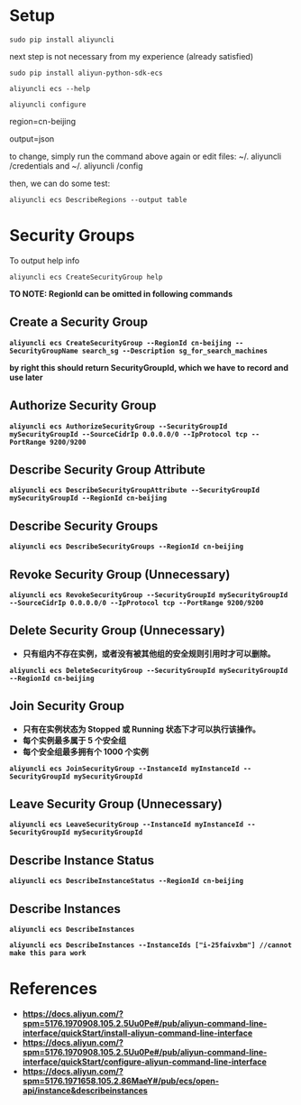 # Setup

```
sudo pip install aliyuncli
```

next step is not necessary from my experience (already satisfied)

```
sudo pip install aliyun-python-sdk-ecs
```

```
aliyuncli ecs --help
```

```
aliyuncli configure
```

region=cn-beijing 

output=json

to change, simply run the command above again or edit files: ~/. aliyuncli /credentials and ~/. aliyuncli /config

then, we can do some test:

```
aliyuncli ecs DescribeRegions --output table
```

# Security Groups

To output help info

```
aliyuncli ecs CreateSecurityGroup help
```

<b> TO NOTE: RegionId can be omitted in following commands<b/>

## Create a Security Group

```
aliyuncli ecs CreateSecurityGroup --RegionId cn-beijing --SecurityGroupName search_sg --Description sg_for_search_machines
```

by right this should return SecurityGroupId, which we have to record and use later

## Authorize Security Group

```
aliyuncli ecs AuthorizeSecurityGroup --SecurityGroupId mySecurityGroupId --SourceCidrIp 0.0.0.0/0 --IpProtocol tcp --PortRange 9200/9200
```

## Describe Security Group Attribute

```
aliyuncli ecs DescribeSecurityGroupAttribute --SecurityGroupId mySecurityGroupId --RegionId cn-beijing
```

## Describe Security Groups

```
aliyuncli ecs DescribeSecurityGroups --RegionId cn-beijing
```

## Revoke Security Group (Unnecessary)

```
aliyuncli ecs RevokeSecurityGroup --SecurityGroupId mySecurityGroupId --SourceCidrIp 0.0.0.0/0 --IpProtocol tcp --PortRange 9200/9200
```

## Delete Security Group (Unnecessary)
 - 只有组内不存在实例，或者没有被其他组的安全规则引用时才可以删除。

```
aliyuncli ecs DeleteSecurityGroup --SecurityGroupId mySecurityGroupId --RegionId cn-beijing
```

## Join Security Group
 - 只有在实例状态为 Stopped 或 Running 状态下才可以执行该操作。
 - 每个实例最多属于 5 个安全组
 - 每个安全组最多拥有个 1000 个实例
 
```
aliyuncli ecs JoinSecurityGroup --InstanceId myInstanceId --SecurityGroupId mySecurityGroupId
```

## Leave Security Group (Unnecessary)

```
aliyuncli ecs LeaveSecurityGroup --InstanceId myInstanceId --SecurityGroupId mySecurityGroupId
```

## Describe Instance Status

```
aliyuncli ecs DescribeInstanceStatus --RegionId cn-beijing
```

## Describe Instances
```
aliyuncli ecs DescribeInstances
```

```
aliyuncli ecs DescribeInstances --InstanceIds ["i-25faivxbm"] //cannot make this para work
```

# References

 - https://docs.aliyun.com/?spm=5176.1970908.105.2.5Uu0Pe#/pub/aliyun-command-line-interface/quickStart/install-aliyun-command-line-interface
 - https://docs.aliyun.com/?spm=5176.1970908.105.2.5Uu0Pe#/pub/aliyun-command-line-interface/quickStart/configure-aliyun-command-line-interface
 - https://docs.aliyun.com/?spm=5176.1971658.105.2.86MaeY#/pub/ecs/open-api/instance&describeinstances